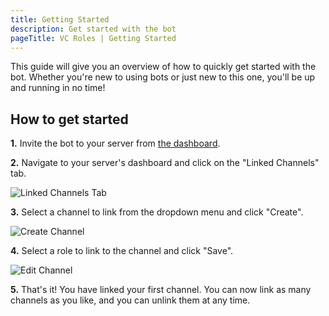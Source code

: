 ```yaml
---
title: Getting Started
description: Get started with the bot
pageTitle: VC Roles | Getting Started
---
```


This guide will give you an overview of how to quickly get started with the bot. Whether you're new to using bots or just new to this one, you'll be up and running in no time!

## How to get started

**1.** Invite the bot to your server from [the dashboard](/dashboard).

**2.** Navigate to your server's dashboard and click on the "Linked Channels" tab.

![Linked Channels Tab](</assets/dashboard-sidebar-links.png>)

**3.** Select a channel to link from the dropdown menu and click "Create".

![Create Channel](</assets/dashboard-link-create.png>)

**4.** Select a role to link to the channel and click "Save".

![Edit Channel](</assets/dashboard-link-edit.png>)

**5.** That's it! You have linked your first channel. You can now link as many channels as you like, and you can unlink them at any time.

